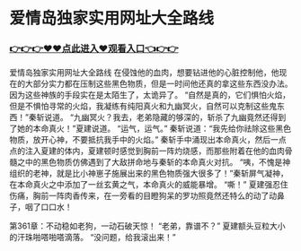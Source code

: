 # 爱情岛独家实用网址大全路线

### <a href="https://github.com/xinfue/dunp/issues/2">👉👉👉♥♥点此进入♥观看入口👈👉👉</a>

爱情岛独家实用网址大全路线
在侵蚀他的血肉，想要钻进他的心脏控制他，他现在的大部分实力都在压制这些黑色物质，但是一时间他还真的拿这些东西没办法。
    因为这些神族的手段实在是太陌生了，太诡异了。
    “自然是真的，它们惧怕火焰，但是不惧怕寻常的火焰，我凝练有纯阳真火和九幽冥火，自然可以克制这些鬼东西！”秦斩说道。
    “九幽冥火？我去，老弟隐藏的够深的，斩杀了九幽竟然还得到了她的本命真火！”夏建说道。
    “运气，运气。”
    秦斩说道：“我先给你祛除这些黑色物质，放开心神，不要抵抗我手中的火焰。”
    秦斩手中涌现出本命真火，然后一点点的注入夏建的体内，夏建顿时感觉到胸前一阵灼烧感，而那些附着在他的血肉骨髓之中的黑色物质仿佛遇到了大敌拼命地与秦斩的本命真火对抗。
    “咦，不愧是神组织的老神，就是比小神崽子施展出来的黑色物质强大很多了！”秦斩屏气凝神，在本命真火之中添加了一丝玄黄之气，本命真火的威能暴增。
    “嘶！”
    夏建强忍住伤痛，胸前一阵肉香传来，在一旁看的目瞪狗呆的罗功照竟然还特么的动了动鼻子，咽了口口水！

第361章：不动稳如老狗，一动石破天惊！
    “老弟，靠谱不？”
    夏建额头豆粒大小的汗珠啪嗒啪嗒滴落。
    “没问题，给我滚出来！”
